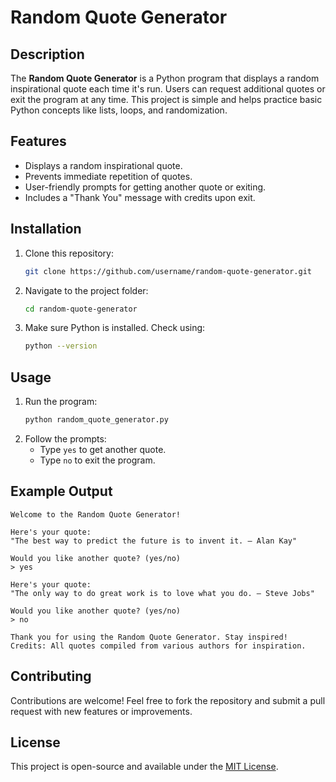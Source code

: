 # Random Quote Generator

## Description
The **Random Quote Generator** is a Python program that displays a random inspirational quote each time it's run. Users can request additional quotes or exit the program at any time. This project is simple and helps practice basic Python concepts like lists, loops, and randomization.

## Features
- Displays a random inspirational quote.
- Prevents immediate repetition of quotes.
- User-friendly prompts for getting another quote or exiting.
- Includes a "Thank You" message with credits upon exit.

## Installation
1. Clone this repository:
   ```bash
   git clone https://github.com/username/random-quote-generator.git
   ```
2. Navigate to the project folder:
   ```bash
   cd random-quote-generator
   ```
3. Make sure Python is installed. Check using:
   ```bash
   python --version
   ```

## Usage
1. Run the program:
   ```bash
   python random_quote_generator.py
   ```
2. Follow the prompts:
   - Type `yes` to get another quote.
   - Type `no` to exit the program.

## Example Output
```plaintext
Welcome to the Random Quote Generator!

Here's your quote:
"The best way to predict the future is to invent it. – Alan Kay"

Would you like another quote? (yes/no)
> yes

Here's your quote:
"The only way to do great work is to love what you do. – Steve Jobs"

Would you like another quote? (yes/no)
> no

Thank you for using the Random Quote Generator. Stay inspired!
Credits: All quotes compiled from various authors for inspiration.
```

## Contributing
Contributions are welcome! Feel free to fork the repository and submit a pull request with new features or improvements.

## License
This project is open-source and available under the [MIT License](LICENSE).
```
